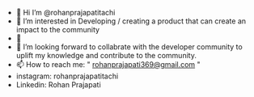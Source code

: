 - 👋 Hi I’m @rohanprajapatitachi
- 👀 I’m interested in Developing / creating a product that can  create an impact to the community
- 🌱 
- 💞️ I’m looking forward to collabrate with the  developer community to uplift my knowledge and contribute to the community.
- 📫 How to reach me: " rohanprajapati369@gmail.com "
- instagram: rohanprajapatitachi 
- Linkedin: Rohan Prajapati 

<!---
rohanprajapatitachi/rohanprajapatitachi is a ✨ special ✨ repository because its `README.md` (this file) appears on your GitHub profile.
You can click the Preview link to take a look at your changes.
--->
